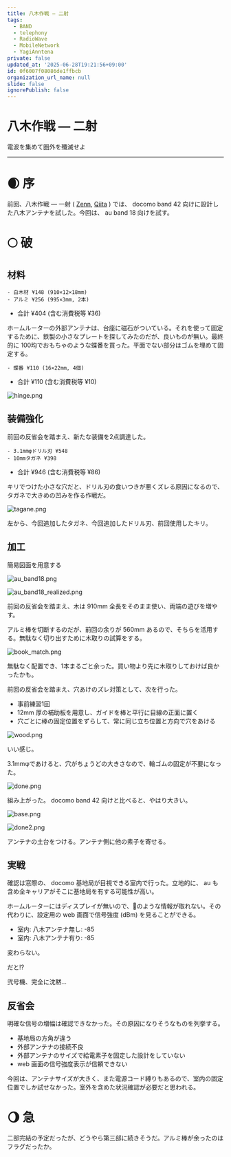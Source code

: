 ```yaml
---
title: 八木作戦 — 二射
tags:
  - BAND
  - telephony
  - RadioWave
  - MobileNetwork
  - YagiAnntena
private: false
updated_at: '2025-06-28T19:21:56+09:00'
id: 0f6007f08086de1ffbcb
organization_url_name: null
slide: false
ignorePublish: false
---
```

# 八木作戦 — 二射

電波を集めて圏外を殲滅せよ

---

# 🌒️ 序

前回、八木作戦 — 一射 ( [Zenn](https://zenn.dev/nosaki/articles/70621_operation_yagi_docomo-27870), [Qiita](https://qiita.com/nyosaki/items/353fa12f7d1ba58121ef) ) では、 docomo band 42 向けに設計した八木アンテナを試した。今回は、 au band 18 向けを試す。

# 🌕️ 破

## 材料

    - 白木材 ¥148 (910×12×18mm)
    - アルミ ¥256 (995×3mm, 2本)
  - 合計 ¥404 (含む消費税等 ¥36)

ホームルーターの外部アンテナは、台座に磁石がついている。それを使って固定するために、鉄製の小さなプレートを探してみたのだが、良いものが無い。最終的に 100均でおもちゃのような蝶番を買った。平面でない部分はゴムを埋めて固定する。

    - 蝶番 ¥110 (16×22mm, 4個)
  - 合計 ¥110 (含む消費税等 ¥10)

![hinge.png](https://nyosak.github.io/article-base-doc/media/70628_operation_yagi_au_hinge.png)

## 装備強化

前回の反省会を踏まえ、新たな装備を2点調達した。

    - 3.1mmφドリル刃 ¥548
    - 10mmタガネ ¥398
  - 合計 ¥946 (含む消費税等 ¥86)

キリでつけた小さな穴だと、ドリル刃の食いつきが悪くズレる原因になるので、タガネで大きめの凹みを作る作戦だ。

![tagane.png](https://nyosak.github.io/article-base-doc/media/70628_operation_yagi_au_tagane.png)

左から、今回追加したタガネ、今回追加したドリル刃、前回使用したキリ。

## 加工

簡易図面を用意する

![au_band18.png](https://nyosak.github.io/article-base-doc/media/70628_operation_yagi_au_au_band18.png)

![au_band18_realized.png](https://nyosak.github.io/article-base-doc/media/70628_operation_yagi_au_au_band18_realized.png)

前回の反省会を踏まえ、木は 910mm 全長をそのまま使い、両端の遊びを増やす。

アルミ棒を切断するのだが、前回の余りが 560mm あるので、そちらを活用する。無駄なく切り出すために木取りの試算をする。

![book_match.png](https://nyosak.github.io/article-base-doc/media/70628_operation_yagi_au_book_match.png)

無駄なく配置でき、1本まるごと余った。買い物より先に木取りしておけば良かったかも。

前回の反省会を踏まえ、穴あけのズレ対策として、次を行った。

- 事前練習1回
- 12mm 厚の補助板を用意し、ガイドを棒と平行に目線の正面に置く
- 穴ごとに棒の固定位置をずらして、常に同じ立ち位置と方向で穴をあける

![wood.png](https://nyosak.github.io/article-base-doc/media/70628_operation_yagi_au_wood.png)

いい感じ。

3.1mmφであけると、穴がちょうどの大きさなので、輪ゴムの固定が不要になった。

![done.png](https://nyosak.github.io/article-base-doc/media/70628_operation_yagi_au_done.png)

組み上がった。 docomo band 42 向けと比べると、やはり大きい。

![base.png](https://nyosak.github.io/article-base-doc/media/70628_operation_yagi_au_base.png)

![done2.png](https://nyosak.github.io/article-base-doc/media/70628_operation_yagi_au_done2.png)

アンテナの土台をつける。アンテナ側に他の素子を寄せる。

## 実戦

確認は窓際の、 docomo 基地局が目視できる室内で行った。立地的に、 au も含め全キャリアがそこに基地局を有する可能性が高い。

ホームルーターにはディスプレイが無いので、📶のような情報が取れない。その代わりに、設定用の web 画面で信号強度 (dBm) を見ることができる。

- 室内: 八木アンテナ無し: -85
- 室内: 八木アンテナ有り: -85

変わらない。

だと⁉

弐号機、完全に沈黙…

## 反省会

明確な信号の増幅は確認できなかった。その原因になりそうなものを列挙する。

- 基地局の方角が違う
- 外部アンテナの接続不良
- 外部アンテナのサイズで給電素子を固定した設計をしていない
- web 画面の信号強度表示が信頼できない

今回は、アンテナサイズが大きく、また電源コード縛りもあるので、室内の固定位置でしか試せなかった。室外を含めた状況確認が必要だと思われる。

# 🌖️ 急

二部完結の予定だったが、どうやら第三部に続きそうだ。アルミ棒が余ったのはフラグだったか。

